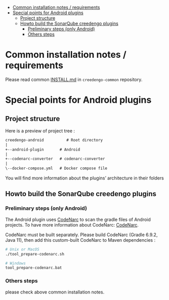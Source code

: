 - [Common installation notes / requirements](#common-installation-notes--requirements)
- [Special points for Android plugins](#special-points-for-android-plugins)
  - [Project structure](#project-structure)
  - [Howto build the SonarQube creedengo plugins](#howto-build-the-sonarqube-creedengo-plugins)
    - [Preliminary steps (only Android)](#preliminary-steps-only-android)
    - [Others steps](#others-steps)

Common installation notes / requirements
========================================

Please read common [INSTALL.md](https://github.com/green-code-initiative/creedengo-common/blob/main/doc/INSTALL.md) in `creedengo-common` repository.

Special points for Android plugins
=================================

Project structure
-----------------

Here is a preview of project tree :

```txt
creedengo-android          # Root directory
|
+--android-plugin       # Android
|
+--codenarc-converter   # codenarc-converter
|
\--docker-compose.yml   # Docker compose file
```

You will find more information about the plugins’ architecture in their folders

Howto build the SonarQube creedengo plugins
-----------------------------------------

### Preliminary steps (only Android)

The Android plugin uses [CodeNarc](https://codenarc.org/) to scan the gradle files of Android projects. To have more information about CodeNarc: [CodeNarc](/codenarc-converter/CodeNarc/README.md).

CodeNarc must be built separately.
Please build CodeNarc (Gradle 6.9.2, Java 11), then add this custom-built CodeNarc to Maven dependencies :

```sh
# Unix or MacOS
./tool_prepare-codenarc.sh

# Windows
tool_prepare-codenarc.bat
```

### Others steps

please check above common installation notes.
